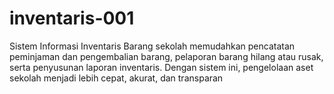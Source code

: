 # inventaris-001
Sistem Informasi Inventaris Barang sekolah memudahkan pencatatan peminjaman dan pengembalian barang, pelaporan barang hilang atau rusak, serta penyusunan laporan inventaris. Dengan sistem ini, pengelolaan aset sekolah menjadi lebih cepat, akurat, dan transparan

